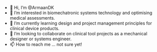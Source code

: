 - 👋 Hi, I’m @ArmaanDK
- 👀 I’m interested in biomechatronic systems technology and optimising medical assessments.
- 🌱 I’m currently learning design and project management principles for clinical device products.
- 💞️ I’m looking to collaborate on clinical tool projects as a mechanical designer or systems engineer.
- 📫 How to reach me ... not sure yet!

<!---
armaanadk1234/armaanadk1234 is a ✨ special ✨ repository because its `README.md` (this file) appears on your GitHub profile.
You can click the Preview link to take a look at your changes.
--->
